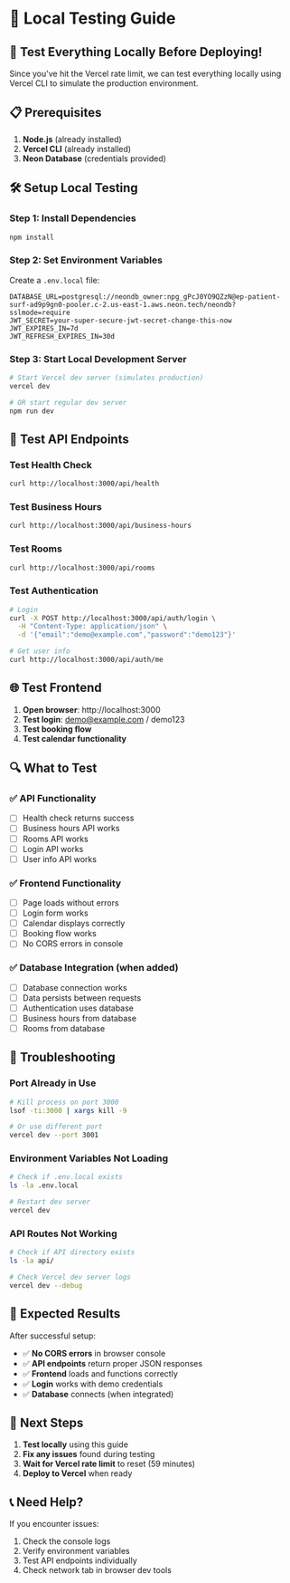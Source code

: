 # 🧪 Local Testing Guide

## 🚀 **Test Everything Locally Before Deploying!**

Since you've hit the Vercel rate limit, we can test everything locally using Vercel CLI to simulate the production environment.

## 📋 **Prerequisites**

1. **Node.js** (already installed)
2. **Vercel CLI** (already installed)
3. **Neon Database** (credentials provided)

## 🛠️ **Setup Local Testing**

### **Step 1: Install Dependencies**
```bash
npm install
```

### **Step 2: Set Environment Variables**
Create a `.env.local` file:
```env
DATABASE_URL=postgresql://neondb_owner:npg_gPcJ0YO9QZzN@ep-patient-surf-ad9p9gn0-pooler.c-2.us-east-1.aws.neon.tech/neondb?sslmode=require
JWT_SECRET=your-super-secure-jwt-secret-change-this-now
JWT_EXPIRES_IN=7d
JWT_REFRESH_EXPIRES_IN=30d
```

### **Step 3: Start Local Development Server**
```bash
# Start Vercel dev server (simulates production)
vercel dev

# OR start regular dev server
npm run dev
```

## 🧪 **Test API Endpoints**

### **Test Health Check**
```bash
curl http://localhost:3000/api/health
```

### **Test Business Hours**
```bash
curl http://localhost:3000/api/business-hours
```

### **Test Rooms**
```bash
curl http://localhost:3000/api/rooms
```

### **Test Authentication**
```bash
# Login
curl -X POST http://localhost:3000/api/auth/login \
  -H "Content-Type: application/json" \
  -d '{"email":"demo@example.com","password":"demo123"}'

# Get user info
curl http://localhost:3000/api/auth/me
```

## 🌐 **Test Frontend**

1. **Open browser**: http://localhost:3000
2. **Test login**: demo@example.com / demo123
3. **Test booking flow**
4. **Test calendar functionality**

## 🔍 **What to Test**

### **✅ API Functionality**
- [ ] Health check returns success
- [ ] Business hours API works
- [ ] Rooms API works
- [ ] Login API works
- [ ] User info API works

### **✅ Frontend Functionality**
- [ ] Page loads without errors
- [ ] Login form works
- [ ] Calendar displays correctly
- [ ] Booking flow works
- [ ] No CORS errors in console

### **✅ Database Integration** (when added)
- [ ] Database connection works
- [ ] Data persists between requests
- [ ] Authentication uses database
- [ ] Business hours from database
- [ ] Rooms from database

## 🚨 **Troubleshooting**

### **Port Already in Use**
```bash
# Kill process on port 3000
lsof -ti:3000 | xargs kill -9

# Or use different port
vercel dev --port 3001
```

### **Environment Variables Not Loading**
```bash
# Check if .env.local exists
ls -la .env.local

# Restart dev server
vercel dev
```

### **API Routes Not Working**
```bash
# Check if API directory exists
ls -la api/

# Check Vercel dev server logs
vercel dev --debug
```

## 🎯 **Expected Results**

After successful setup:
- ✅ **No CORS errors** in browser console
- ✅ **API endpoints** return proper JSON responses
- ✅ **Frontend** loads and functions correctly
- ✅ **Login** works with demo credentials
- ✅ **Database** connects (when integrated)

## 🚀 **Next Steps**

1. **Test locally** using this guide
2. **Fix any issues** found during testing
3. **Wait for Vercel rate limit** to reset (59 minutes)
4. **Deploy to Vercel** when ready

## 📞 **Need Help?**

If you encounter issues:
1. Check the console logs
2. Verify environment variables
3. Test API endpoints individually
4. Check network tab in browser dev tools
